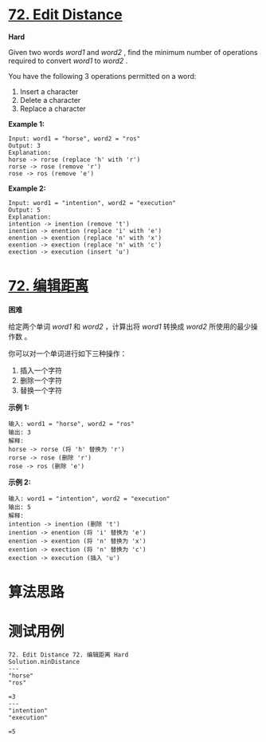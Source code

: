 # [72. Edit Distance][enTitle]

**Hard**

Given two words  *word1*  and  *word2* , find the minimum number of operations required to convert  *word1*  to  *word2* .

You have the following 3 operations permitted on a word:

1. Insert a character 
2. Delete a character 
3. Replace a character

**Example 1:** 

```
Input: word1 = "horse", word2 = "ros"
Output: 3
Explanation: 
horse -> rorse (replace 'h' with 'r')
rorse -> rose (remove 'r')
rose -> ros (remove 'e')

```

**Example 2:** 

```
Input: word1 = "intention", word2 = "execution"
Output: 5
Explanation: 
intention -> inention (remove 't')
inention -> enention (replace 'i' with 'e')
enention -> exention (replace 'n' with 'x')
exention -> exection (replace 'n' with 'c')
exection -> execution (insert 'u')

```


# [72. 编辑距离][cnTitle]

**困难**

给定两个单词  *word1*  和  *word2* ，计算出将  *word1*  转换成  *word2* 所使用的最少操作数 。

你可以对一个单词进行如下三种操作：

1. 插入一个字符 
2. 删除一个字符 
3. 替换一个字符

**示例 1:** 

```
输入: word1 = "horse", word2 = "ros"
输出: 3
解释: 
horse -> rorse (将 'h' 替换为 'r')
rorse -> rose (删除 'r')
rose -> ros (删除 'e')

```

**示例 2:** 

```
输入: word1 = "intention", word2 = "execution"
输出: 5
解释: 
intention -> inention (删除 't')
inention -> enention (将 'i' 替换为 'e')
enention -> exention (将 'n' 替换为 'x')
exention -> exection (将 'n' 替换为 'c')
exection -> execution (插入 'u')

```




# 算法思路

# 测试用例
```
72. Edit Distance 72. 编辑距离 Hard
Solution.minDistance
---
"horse"
"ros"

=3
---
"intention"
"execution"

=5
```

[enTitle]: https://leetcode.com/problems/edit-distance/
[cnTitle]: https://leetcode-cn.com/problems/edit-distance/
